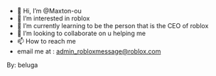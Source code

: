 - 👋 Hi, I’m @Maxton-ou
- 👀 I’m interested in roblox
- 🌱 I’m currently learning to be the person that is the CEO of roblox
- 💞️ I’m looking to collaborate on u helping me
- 📫 How to reach me 
- email me at : admin_robloxmessage@roblox.com

<!---
roblox is a ✨ special ✨ repository because its `README.md` (this file) appears on your GitHub profile.
You can click the Preview link to take a look at your changes.
--->
By: beluga

